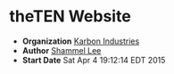 # theTEN Website

* **Organization** [Karbon Industries][companyURL]
* **Author** [Shammel Lee][authorURL]
* **Start Date** Sat Apr  4 19:12:14 EDT 2015

[companyURL]: http://karbonindustri.es
[authorURL]: http://shammellee.com
